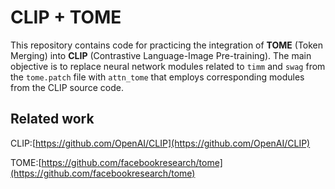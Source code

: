 # CLIP + TOME
This repository contains code for practicing the integration of **TOME** (Token Merging) into **CLIP** (Contrastive Language-Image Pre-training). The main objective is to replace neural network modules related to `timm` and `swag` from the `tome.patch` file with `attn_tome` that employs corresponding modules from the CLIP source code.

## Related work
CLIP:[https://github.com/OpenAI/CLIP](https://github.com/OpenAI/CLIP)

TOME:[https://github.com/facebookresearch/tome](https://github.com/facebookresearch/tome)